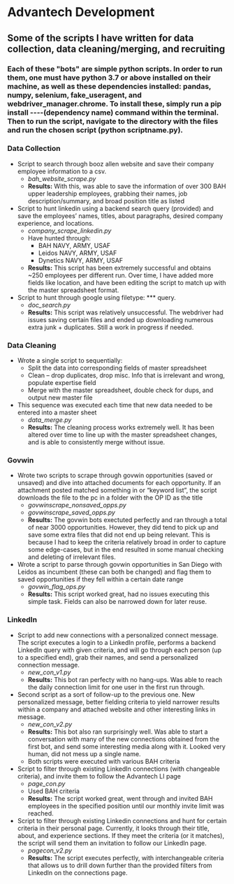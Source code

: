 # Advantech Development

## Some of the scripts I have written for data collection, data cleaning/merging, and recruiting

### Each of these "bots" are simple python scripts. In order to run them, one must have python 3.7 or above installed on their machine, as well as these dependencies installed: pandas, numpy, selenium, fake_useragent, and webdriver_manager.chrome. To install these, simply run a pip install ----(dependency name) command within the terminal. Then to run the script, navigate to the directory with the files and run the chosen script (python scriptname.py).

### Data Collection
- Script to search through booz allen website and save their company employee information to a csv. 
   - *bah_website_scrape.py*
   - **Results:** With this, was able to save the information of over 300 BAH upper leadership employees, grabbing their names, job description/summary, and broad position title as listed
- Script to hunt linkedin using a backend search query (provided) and save the employees’ names, titles, about paragraphs, desired company experience, and locations. <br>
   - *company_scrape_linkedin.py*<br>
   - Have hunted through: 
      - BAH NAVY, ARMY, USAF 
      - Leidos NAVY, ARMY, USAF 
      - Dynetics NAVY, ARMY, USAF 
   - **Results:** This script has been extremely successful and obtains ~250 employees per different run. Over time, I have added more fields like location, and have been editing the script to match up with the master spreadsheet format. 
- Script to hunt through google using filetype: *** query.
   - *doc_search.py*
   - **Results:** This script was relatively unsuccessful. The webdriver had issues saving certain files and ended up downloading numerous extra junk + duplicates. Still a work in progress if needed.

### Data Cleaning
- Wrote a single script to sequentially: 
   - Split the data into corresponding fields of master spreadsheet 
   - Clean – drop duplicates, drop misc. Info that is irrelevant and wrong, populate expertise field 
   - Merge with the master spreadsheet, double check for dups, and output new master file 
- This sequence was executed each time that new data needed to be entered into a master sheet 
   - *data_merge.py*
   - **Results:** The cleaning process works extremely well. It has been altered over time to line up with the master spreadsheet changes, and is able to consistently merge without issue.
   
### Govwin
- Wrote two scripts to scrape through govwin opportunities (saved or unsaved) and dive into attached documents for each opportunity. If an attachment posted matched something in or “keyword list”, the script downloads the file to the pc in a folder with the OP ID as the title 
   - *govwinscrape_nonsaved_opps.py*
   - *govwinscrape_saved_opps.py*
   - **Results:** The govwin bots exectuted perfectly and ran through a total of near 3000 opportunities. However, they did tend to pick up and save some extra files that did not end up being relevant. This is because I had to keep the criteria relatively broad in order to capture some edge-cases, but in the end resulted in some manual checking and deleting of irrelevant files. 
- Wrote a script to parse through govwin opportunities in San Diego with Leidos as incumbent (these can both be changed) and flag them to saved opportunities if they fell within a certain date range  
   - *govwin_flag_ops.py*
   - **Results:** This script worked great, had no issues executing this simple task. Fields can also be narrowed down for later reuse. 

### LinkedIn
- Script to add new connections with a personalized connect message. The script executes a login to a LinkedIn profile, performs a backend LinkedIn query with given criteria, and will go through each person (up to a specified end), grab their names, and send a personalized connection message. 
   - *new_con_v1.py*
   - **Results:** This bot ran perfecty with no hang-ups. Was able to reach the daily connection limit for one user in the first run through.
- Second script as a sort of follow-up to the previous one. New personalized message, better fielding criteria to yield narrower results within a company and attached website and other interesting links in message.  
   - *new_con_v2.py*
   - **Results:** This bot also ran surprisingly well. Was able to start a conversation with many of the new connections obtained from the first bot, and send some interesting media along with it. Looked very human, did not mess up a single name. 
   - Both scripts were executed with various BAH criteria 
- Script to filter through existing LinkedIn connections (with changeable criteria), and invite them to follow the Advantech LI page 
   - *page_con.py*
   - Used BAH criteria
   - **Results:** The script worked great, went through and invited BAH employees in the specified position until our monthly invite limit was reached. 
- Script to filter through existing Linkedin connections and hunt for certain criteria in their personal page. Currently, it looks through their title, about, and experience sections. If they meet the criteria (or it matches), the script will send them an invitation to follow our LinkedIn page.
   - *pagecon_v2.py*
   - **Results:** The script executes perfectly, with interchangeable criteria that  allows us to drill down further than the provided filters from LinkedIn on the connections page. 
